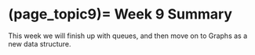 (page_topic9)=
Week 9 Summary
=======================

This week we will finish up with queues, and then move on to Graphs as a new data structure.